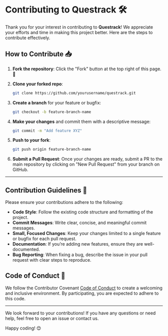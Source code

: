 # Contributing to Questrack 🛠️

Thank you for your interest in contributing to **Questrack**! We appreciate your efforts and time in making this project better. Here are the steps to contribute effectively.

## How to Contribute 📥

1. **Fork the repository**: Click the "Fork" button at the top right of this page. 🍴
2. **Clone your forked repo**:

    ```bash
    git clone https://github.com/yourusername/questrack.git
    ```

3. **Create a branch** for your feature or bugfix:

    ```bash
    git checkout -b feature-branch-name
    ```

4. **Make your changes** and commit them with a descriptive message:

    ```bash
    git commit -m "Add feature XYZ"
    ```

5. **Push to your fork**:

    ```bash
    git push origin feature-branch-name
    ```

6. **Submit a Pull Request**: Once your changes are ready, submit a PR to the main repository by clicking on "New Pull Request" from your branch on GitHub.

---

## Contribution Guidelines 📜

Please ensure your contributions adhere to the following:

- **Code Style**: Follow the existing code structure and formatting of the project.
- **Commit Messages**: Write clear, concise, and meaningful commit messages.
- **Small, Focused Changes**: Keep your changes limited to a single feature or bugfix for each pull request.
- **Documentation**: If you’re adding new features, ensure they are well-documented.
- **Bug Reporting**: When fixing a bug, describe the issue in your pull request with clear steps to reproduce.

## Code of Conduct 🌟

We follow the Contributor Covenant [Code of Conduct](CODE_OF_CONDUCT.md) to create a welcoming and inclusive environment. By participating, you are expected to adhere to this code.

---

We look forward to your contributions! If you have any questions or need help, feel free to open an issue or contact us.

Happy coding! 😊
